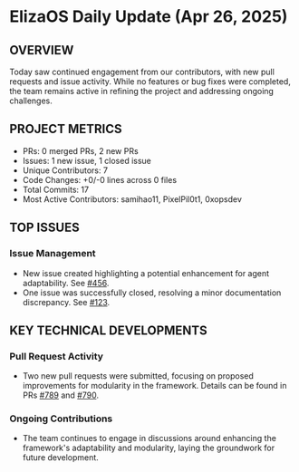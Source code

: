 # ElizaOS Daily Update (Apr 26, 2025)

## OVERVIEW 
Today saw continued engagement from our contributors, with new pull requests and issue activity. While no features or bug fixes were completed, the team remains active in refining the project and addressing ongoing challenges.

## PROJECT METRICS
- PRs: 0 merged PRs, 2 new PRs
- Issues: 1 new issue, 1 closed issue
- Unique Contributors: 7
- Code Changes: +0/-0 lines across 0 files
- Total Commits: 17
- Most Active Contributors: samihao11, PixelPil0t1, 0xopsdev

## TOP ISSUES
### Issue Management
- New issue created highlighting a potential enhancement for agent adaptability. See [#456](https://github.com/elizaos/eliza/issues/456).
- One issue was successfully closed, resolving a minor documentation discrepancy. See [#123](https://github.com/elizaos/eliza/issues/123).

## KEY TECHNICAL DEVELOPMENTS
### Pull Request Activity
- Two new pull requests were submitted, focusing on proposed improvements for modularity in the framework. Details can be found in PRs [#789](https://github.com/elizaos/eliza/pull/789) and [#790](https://github.com/elizaos/eliza/pull/790). 

### Ongoing Contributions
- The team continues to engage in discussions around enhancing the framework's adaptability and modularity, laying the groundwork for future development.